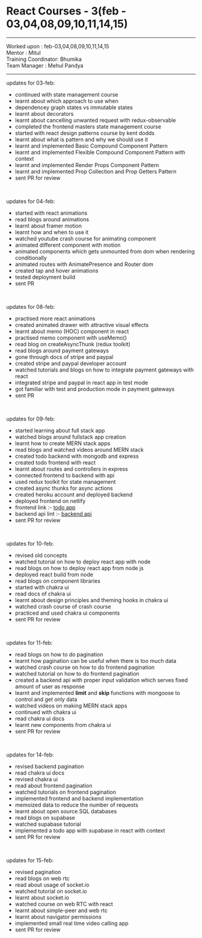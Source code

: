 # React Courses - 3(feb - 03,04,08,09,10,11,14,15)

<hr>
Worked upon : feb-03,04,08,09,10,11,14,15<br>
Mentor : Mitul <br>
Training Coordinator: Bhumika<br>
Team Manager : Mehul Pandya
<hr>

updates for 03-feb: <br>
- continued with state management course
- learnt about which approach to use when
- dependencey graph states vs immutable states
- learnt about decorators
- learnt about cancelling unwanted request with redux-observable
- completed the frontend masters state management course
- started with react design patterns course by kent dodds
- learnt about what is pattern and why we should use it
- learnt and implemented Basic Compound Component Pattern
- learnt and implemented Flexible Compound Component Pattern with context
- learnt and implemented Render Props Component Pattern
- learnt and implemented Prop Collection and Prop Getters Pattern
- sent PR for review
 
<br/>

updates for 04-feb:<br>
- started with react animations
- read blogs around animations
- learnt about framer motion
- learnt how and when to use it
- watched youtube crash course for animating component
- animated different component with motion
- animated components which gets unmounted from dom when rendering conditionally
- animated routes with AnimatePresence and Router dom
- created tap and hover animations
- tested deployment build
- sent PR

<br/>

updates for 08-feb:<br>
- practised more react animations
- created animated drawer with attractive visual effects
- learnt about memo (HOC) component in react
- practised memo component with useMemo()
- read blog on createAsyncThunk (redux toolkit)
- read blogs around payment gateways
- gone through docs of stripe and paypal
- created stripe and paypal developer account
- watched tutorials and blogs on how to integrate payment gateways with react
- integrated stripe and paypal in react app in test mode
- got familiar with test and production mode in payment gateways
- sent PR

<br/>

updates for 09-feb:<br>
- started learning about full stack app
- watched blogs around fullstack app creation
- learnt how to create MERN stack apps
- read blogs and watched videos around MERN stack
- created todo backend with mongodb and express
- created todo frontend with react
- learnt about routes and controllers in express
- connected frontend to backend with api
- used redux toolkit for state management
- created async thunks for async actions
- created heroku account and deployed backend
- deployed frontend on netlify
- frontend link :- [todo app](https://todo-fullstack-app.netlify.app/)
- backend api lint :- [backend api](https://blooming-chamber-21116.herokuapp.com/api/todos)
- sent PR for review

<br/>

updates for 10-feb:<br>
- revised old concepts
- watched tutorial on how to deploy react app with node
- read blogs on how to deploy react app from node js
- deployed react build from node
- read blogs on component libraries
- started with chakra ui
- read docs of chakra ui
- learnt about design principles and theming hooks in chakra ui
- watched crash course of crash course
- practiced and used chakra ui components
- sent PR for review

<br/>

updates for 11-feb: <br>
- read blogs on how to do pagination
- learnt how pagination can be useful when there is too much data
- watched crash course on how to do frontend pagination
- watched tutorial on how to do frontend pagination
- created a backend api with proper input validation which serves fixed amount of user as response
- learnt and implemented <b>limit</b> and <b>skip</b> functions with mongoose to control and get only data
- watched videos on making MERN stack apps
- continued with chakra ui
- read chakra ui docs
- learnt new components from chakra ui
- sent PR for review

<br/>

updates for 14-feb: <br>
- revised backend pagination
- read chakra ui docs
- revised chakra ui
- read about frontend pagination
- watched tutorials on frontend pagination
- implemented frontend and backend implementation
- memoized data to reduce the number of requests
- learnt about open source SQL databases
- read blogs on supabase
- watched supabase tutorial
- implemented a todo app with supabase in react with context
- sent PR for review

<br/>

updates for 15-feb: <br>
- revised pagination
- read blogs on web rtc
- read about usage of socket.io
- watched tutorial on socket.io
- learnt about socket.io
- watched course on web RTC with react
- learnt about simple-peer and web rtc
- learnt about navigator permissions
- implemented small real time video calling app
- sent PR for review